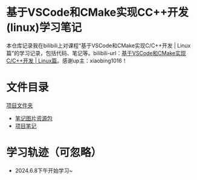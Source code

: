# 基于VSCode和CMake实现CC++开发(linux)学习笔记
本仓库记录我在bilibili上对课程“基于VSCode和CMake实现C/C++开发 | Linux篇”的学习记录，包括代码、笔记等。bilibili-url：[基于VSCode和CMake实现C/C++开发 | Linux篇](https://www.bilibili.com/video/BV1fy4y1b7TC/?spm_id_from=333.337.search-card.all.click)。感谢up主：xiaobing1016！
# 文件目录
[项目文件夹](./bili_vscode+linux)
* [笔记图片资源包](./bili_vscode+linux/Pic)
* [项目笔记](./bili_vscode_linux/VSCode-CMake-C-Cpp-Linux-notebook.md)
# 学习轨迹（可忽略）
* 2024.6.8下午开始学习~
